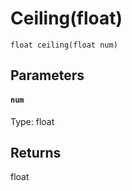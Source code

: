 # Ceiling(float)

```
float ceiling(float num)
```

## Parameters

#### `num`
Type: float

## Returns

float



